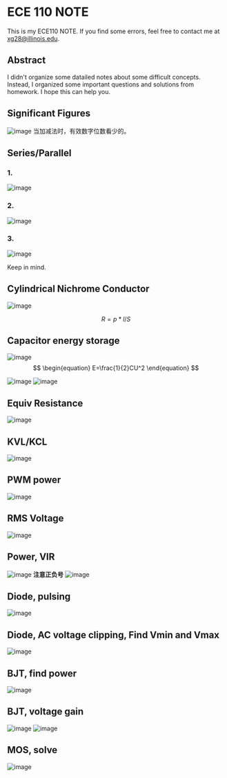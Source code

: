 # ECE 110 NOTE

This is my ECE110 NOTE. If you find some errors, feel free to contact me at xg28@illinois.edu.


## Abstract

I didn't organize some datailed notes about some difficult concepts. Instead, I organized some important questions and solutions from homework. I hope this can help you.


## Significant Figures
![image](https://github.com/user-attachments/assets/bfbabec4-4fa6-4098-ba87-14d9957d4fa1)
当加减法时，有效数字位数看少的。

## Series/Parallel
### 1. 
![image](https://github.com/user-attachments/assets/8a4d886d-cd91-4c1a-afd2-478680ae9a86)
### 2. 
![image](https://github.com/user-attachments/assets/8a086044-6e29-4482-a0aa-ee0f1d2b2b10)
### 3. 
![image](https://github.com/user-attachments/assets/bbe9faf8-8736-411a-8329-87e40deff277)


Keep in mind.

## Cylindrical Nichrome Conductor
![image](https://github.com/user-attachments/assets/7c7457be-5f35-4a38-81e1-440f8a54c71f)

$$
R = p*l/S
$$

## Capacitor energy storage
![image](https://github.com/user-attachments/assets/c7bd0360-efe1-4986-9f93-fa5469b92185)
$$
\begin{equation}
E=\frac{1}{2}CU^2
\end{equation}
$$

![image](https://github.com/user-attachments/assets/b8e4c5b2-0e50-4bbd-9a6e-7e7d113d90ee)
![image](https://github.com/user-attachments/assets/08c8c482-0f92-41ec-9548-99bb767a0c81)

## Equiv Resistance
![image](https://github.com/user-attachments/assets/d33e8d8d-7ed1-41fc-9007-ec31ec3a1d9e)

## KVL/KCL
![image](https://github.com/user-attachments/assets/96ace4f3-40dd-4be5-b637-a12041e572e9)

## PWM power
![image](https://github.com/user-attachments/assets/a705c01b-192d-4a96-8dfa-319b406117ae)

## RMS Voltage
![image](https://github.com/user-attachments/assets/325c765b-fae1-455b-b1fc-d37b7cbaa96d)

## Power, VIR
![image](https://github.com/user-attachments/assets/46790139-8e6f-4a6a-a37d-fd7bdebb482b)
**注意正负号**
![image](https://github.com/user-attachments/assets/538567fe-b145-4d6e-9f4a-f2c0ac13a834)

## Diode, pulsing
![image](https://github.com/user-attachments/assets/d5bc7ef1-d5ca-4f88-a35f-b2cc0220a227)

## Diode, AC voltage clipping, Find Vmin and Vmax
![image](https://github.com/user-attachments/assets/77243bbe-db77-4dc7-8dfb-d1d956377e52)

## BJT, find power
![image](https://github.com/user-attachments/assets/f1271b55-9c2f-4a41-aaa3-7e483a68056a)

## BJT, voltage gain
![image](https://github.com/user-attachments/assets/217ff51f-b0f3-409a-8889-59bebd4a097e)
![image](https://github.com/user-attachments/assets/edbcee11-1ee1-41d0-a82c-9cbce6b22ed4)

## MOS, solve
![image](https://github.com/user-attachments/assets/3d054586-3c56-47a5-8a0f-5ddd7d7c9920)





